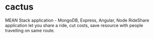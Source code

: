 # cactus
MEAN Stack application - MongoDB, Express, Angular, Node
RideShare application let you share a ride, cut costs, save resource with people travelling on same route. 
